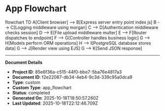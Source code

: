 # App Flowchart

flowchart TD
    A[Client browser] --> B[Express server entry point index js]
    B --> C[Logging middleware using morgan]
    C --> D[Authentication middleware checks session]
    D --> E[File upload middleware multer]
    E --> F[Router dispatches to endpoint]
    F --> G[Controller handles business logic]
    G --> H[Models perform ORM operations]
    H --> I[PostgreSQL database stores data]
    G --> J[Render view using EJS]
    G --> K[Send JSON response]

---
**Document Details**
- **Project ID**: 85e6f36a-c515-44f0-bbe7-5ba76e4817a3
- **Document ID**: f2e22087-db34-4eb4-9c3d-339c95a0dca9
- **Type**: custom
- **Custom Type**: app_flowchart
- **Status**: completed
- **Generated On**: 2025-10-18T18:50:57.260Z
- **Last Updated**: 2025-10-18T22:12:46.709Z
